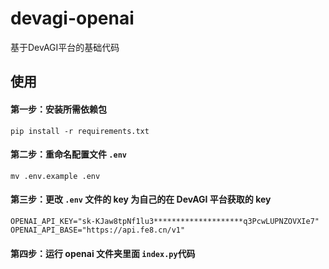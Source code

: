 # devagi-openai
基于DevAGI平台的基础代码

## 使用


#### 第一步：安装所需依赖包

```
pip install -r requirements.txt
```

#### 第二步：重命名配置文件 `.env`

```
mv .env.example .env
```

#### 第三步：更改 `.env` 文件的 key 为自己的在 DevAGI 平台获取的 key

```
OPENAI_API_KEY="sk-KJaw8tpNf1lu3********************q3PcwLUPNZOVXIe7"
OPENAI_API_BASE="https://api.fe8.cn/v1"
```

#### 第四步：运行 openai 文件夹里面 `index.py`代码